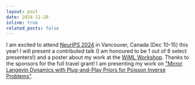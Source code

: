 ```yaml
---
layout: post
date: 2024-11-20
inline: true
related_posts: false
---
```


I am excited to attend <a href="https://nips.cc/Conferences/2024">NeurIPS 2024</a> in Vancouver, Canada (Dec 10-15) this year! I will present a contributed talk (I am honoured to be 1 out of 6 select presenters!) and a poster about my work at the <a href="https://sites.google.com/wimlworkshop.org/wiml-2024/home">WiML Workshop</a>. Thanks to the sponsors for the full travel grant! I am presenting my work on <a href="https://drive.google.com/file/d/1-hyDHCmaVYhRiJAVWOozEKKxihwtn0BY/view?usp=sharing">"Mirror Langevin Dynamics with Plug-and-Play Priors for Poisson Inverse Problems"</a>.